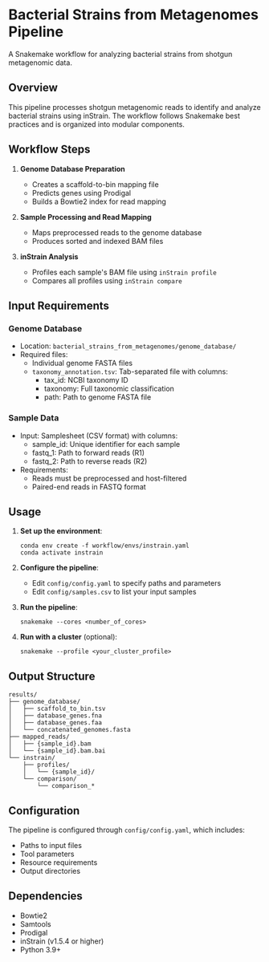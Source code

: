 # Bacterial Strains from Metagenomes Pipeline

A Snakemake workflow for analyzing bacterial strains from shotgun metagenomic data.

## Overview

This pipeline processes shotgun metagenomic reads to identify and analyze bacterial strains using inStrain. The workflow follows Snakemake best practices and is organized into modular components.

## Workflow Steps

1. **Genome Database Preparation**
   - Creates a scaffold-to-bin mapping file
   - Predicts genes using Prodigal
   - Builds a Bowtie2 index for read mapping

2. **Sample Processing and Read Mapping**
   - Maps preprocessed reads to the genome database
   - Produces sorted and indexed BAM files

3. **inStrain Analysis**
   - Profiles each sample's BAM file using `inStrain profile`
   - Compares all profiles using `inStrain compare`

## Input Requirements

### Genome Database
- Location: `bacterial_strains_from_metagenomes/genome_database/`
- Required files:
  - Individual genome FASTA files
  - `taxonomy_annotation.tsv`: Tab-separated file with columns:
    - tax_id: NCBI taxonomy ID
    - taxonomy: Full taxonomic classification
    - path: Path to genome FASTA file

### Sample Data
- Input: Samplesheet (CSV format) with columns:
  - sample_id: Unique identifier for each sample
  - fastq_1: Path to forward reads (R1)
  - fastq_2: Path to reverse reads (R2)
- Requirements:
  - Reads must be preprocessed and host-filtered
  - Paired-end reads in FASTQ format

## Usage

1. **Set up the environment**:
   ```
   conda env create -f workflow/envs/instrain.yaml
   conda activate instrain
   ```

2. **Configure the pipeline**:
   - Edit `config/config.yaml` to specify paths and parameters
   - Edit `config/samples.csv` to list your input samples

3. **Run the pipeline**:
   ```
   snakemake --cores <number_of_cores>
   ```

4. **Run with a cluster** (optional):
   ```
   snakemake --profile <your_cluster_profile>
   ```

## Output Structure

```
results/
├── genome_database/
│   ├── scaffold_to_bin.tsv
│   ├── database_genes.fna
│   ├── database_genes.faa
│   └── concatenated_genomes.fasta
├── mapped_reads/
│   ├── {sample_id}.bam
│   └── {sample_id}.bam.bai
└── instrain/
    ├── profiles/
    │   └── {sample_id}/
    └── comparison/
        └── comparison_*
```

## Configuration

The pipeline is configured through `config/config.yaml`, which includes:
- Paths to input files
- Tool parameters
- Resource requirements
- Output directories

## Dependencies

- Bowtie2
- Samtools
- Prodigal
- inStrain (v1.5.4 or higher)
- Python 3.9+ 